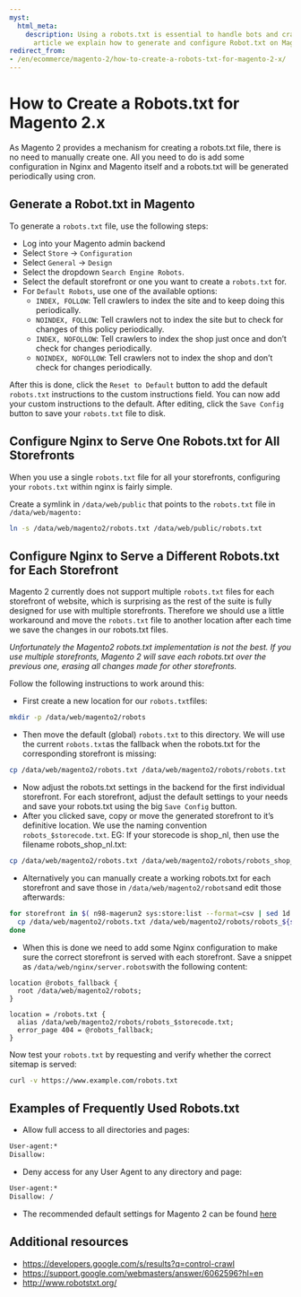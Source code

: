 ```yaml
---
myst:
  html_meta:
    description: Using a robots.txt is essential to handle bots and crawlers. In this
      article we explain how to generate and configure Robot.txt on Magento 2.x.
redirect_from:
- /en/ecommerce/magento-2/how-to-create-a-robots-txt-for-magento-2-x/
---
```


<!-- source: https://support.hypernode.com/en/ecommerce/magento-2/how-to-create-a-robots-txt-for-magento-2-x/ -->

# How to Create a Robots.txt for Magento 2.x

As Magento 2 provides a mechanism for creating a robots.txt file, there is no need to manually create one. All you need to do is add some configuration in Nginx and Magento itself and a robots.txt will be generated periodically using cron.

## Generate a Robot.txt in Magento

To generate a `robots.txt` file, use the following steps:

- Log into your Magento admin backend
- Select `Store` -> `Configuration`
- Select `General` -> `Design`
- Select the dropdown `Search Engine Robots`.
- Select the default storefront or one you want to create a `robots.txt` for.
- For `Default Robots`, use one of the available options:
  - `INDEX, FOLLOW`: Tell crawlers to index the site and to keep doing this periodically.
  - `NOINDEX, FOLLOW`: Tell crawlers not to index the site but to check for changes of this policy periodically.
  - `INDEX, NOFOLLOW`: Tell crawlers to index the shop just once and don’t check for changes periodically.
  - `NOINDEX, NOFOLLOW`: Tell crawlers not to index the shop and don’t check for changes periodically.

After this is done, click the `Reset to Default` button to add the default `robots.txt` instructions to the custom instructions field. You can now add your custom instructions to the default. After editing, click the `Save Config` button to save your `robots.txt` file to disk.

## Configure Nginx to Serve One Robots.txt for All Storefronts

When you use a single `robots.txt` file for all your storefronts, configuring your `robots.txt` within nginx is fairly simple.

Create a symlink in `/data/web/public` that points to the `robots.txt` file in `/data/web/magento:`

```bash
ln -s /data/web/magento2/robots.txt /data/web/public/robots.txt
```

## Configure Nginx to Serve a Different Robots.txt for Each Storefront

Magento 2 currently does not support multiple `robots.txt` files for each storefront of website, which is surprising as the rest of the suite is fully designed for use with multiple storefronts. Therefore we should use a little workaround and move the `robots.txt` file to another location after each time we save the changes in our robots.txt files.

*Unfortunately the Magento2 robots.txt implementation is not the best. If you use multiple storefronts, Magento 2 will save each robots.txt over the previous one, erasing all changes made for other storefronts.*

Follow the following instructions to work around this:

- First create a new location for our `robots.txt`files:

```bash
mkdir -p /data/web/magento2/robots
```

- Then move the default (global) `robots.txt` to this directory.
  We will use the current `robots.txt`as the fallback when the robots.txt for the corresponding storefront is missing:

```bash
cp /data/web/magento2/robots.txt /data/web/magento2/robots/robots.txt
```

- Now adjust the robots.txt settings in the backend for the first individual storefront. For each storefront, adjust the default settings to your needs and save your robots.txt using the big `Save Config` button.
- After you clicked save, copy or move the generated storefront to it’s definitive location. We use the naming convention `robots_$storecode.txt`. EG: If your storecode is shop_nl, then use the filename robots_shop_nl.txt:

```bash
cp /data/web/magento2/robots.txt /data/web/magento2/robots/robots_shop_nl.txt
```

- Alternatively you can manually create a working robots.txt for each storefront and save those in `/data/web/magento2/robots`and edit those afterwards:

```bash
for storefront in $( n98-magerun2 sys:store:list --format=csv | sed 1d | cut -d, -f2 ); do
  cp /data/web/magento2/robots.txt /data/web/magento2/robots/robots_${storefront}.txt
done
```

- When this is done we need to add some Nginx configuration to make sure the correct storefront is served with each storefront. Save a snippet as `/data/web/nginx/server.robots`with the following content:

```nginx
location @robots_fallback {
  root /data/web/magento2/robots;
}

location = /robots.txt {
  alias /data/web/magento2/robots/robots_$storecode.txt;
  error_page 404 = @robots_fallback;
}
```

Now test your `robots.txt` by requesting and verify whether the correct sitemap is served:

```bash
curl -v https://www.example.com/robots.txt
```

## Examples of Frequently Used Robots.txt

- Allow full access to all directories and pages:

```bash
User-agent:*
Disallow:
```

- Deny access for any User Agent to any directory and page:

```bash
User-agent:*
Disallow: /
```

- The recommended default settings for Magento 2 can be found [here](https://gist.githubusercontent.com/hn-support/65aa2a12a7c47456cb695e366ee3fea5/raw/a735eff63c11c8f7e79b60e7299cdd68b8238860/robots.txt)

## Additional resources

- <https://developers.google.com/s/results?q=control-crawl>
- <https://support.google.com/webmasters/answer/6062596?hl=en>
- <http://www.robotstxt.org/>
